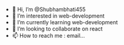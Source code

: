 - 👋 Hi, I’m @Shubhambhati455
- 👀 I’m interested in web-development
- 🌱 I’m currently learning web-development
- 💞️ I’m looking to collaborate on react
- 📫 How to reach me : email...

<!---
Shubhambhati455/Shubhambhati455 is a ✨ special ✨ repository because its `README.md` (this file) appears on your GitHub profile.
You can click the Preview link to take a look at your changes.
--->
